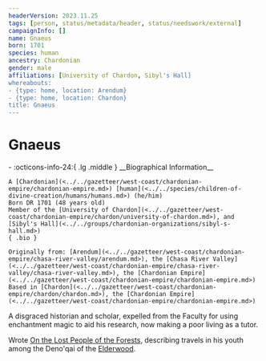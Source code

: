 ```yaml
---
headerVersion: 2023.11.25
tags: [person, status/metadata/header, status/needswork/external]
campaignInfo: []
name: Gnaeus
born: 1701
species: human
ancestry: Chardonian
gender: male
affiliations: [University of Chardon, Sibyl's Hall]
whereabouts:
- {type: home, location: Arendum}
- {type: home, location: Chardon}
title: Gnaeus
---
```

# Gnaeus
<div class="grid cards ext-narrow-margin ext-one-column" markdown>
- :octicons-info-24:{ .lg .middle } __Biographical Information__

    A [Chardonian](<../../gazetteer/west-coast/chardonian-empire/chardonian-empire.md>) [human](<../../species/children-of-divine-creation/humans/humans.md>) (he/him)  
    Born DR 1701 (48 years old)  
    Member of the [University of Chardon](<../../gazetteer/west-coast/chardonian-empire/chardon/university-of-chardon.md>), and [Sibyl's Hall](<../../groups/chardonian-organizations/sibyl-s-hall.md>)  
    { .bio }

    Originally from: [Arendum](<../../gazetteer/west-coast/chardonian-empire/chasa-river-valley/arendum.md>), the [Chasa River Valley](<../../gazetteer/west-coast/chardonian-empire/chasa-river-valley/chasa-river-valley.md>), the [Chardonian Empire](<../../gazetteer/west-coast/chardonian-empire/chardonian-empire.md>)
    Based in [Chardon](<../../gazetteer/west-coast/chardonian-empire/chardon/chardon.md>), the [Chardonian Empire](<../../gazetteer/west-coast/chardonian-empire/chardonian-empire.md>)
</div>




A disgraced historian and scholar, expelled from the Faculty for using enchantment magic to aid his research, now making a poor living as a tutor. 

Wrote [On the Lost People of the Forests](<../../things/books/on-the-lost-people-of-the-forests.md>), describing travels in his youth among the Deno'qai of the [Elderwood](<../../gazetteer/chasa-nahadi-watershed/elderwood.md>). 